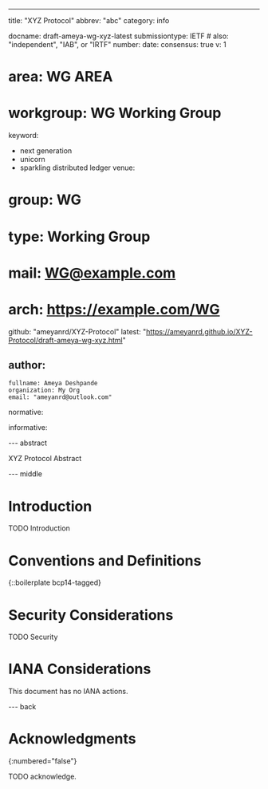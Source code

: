 ---
title: "XYZ Protocol"
abbrev: "abc"
category: info

docname: draft-ameya-wg-xyz-latest
submissiontype: IETF  # also: "independent", "IAB", or "IRTF"
number:
date:
consensus: true
v: 1
# area: WG AREA
# workgroup: WG Working Group
keyword:
 - next generation
 - unicorn
 - sparkling distributed ledger
venue:
#  group: WG
#  type: Working Group
#  mail: WG@example.com
#  arch: https://example.com/WG
  github: "ameyanrd/XYZ-Protocol"
  latest: "https://ameyanrd.github.io/XYZ-Protocol/draft-ameya-wg-xyz.html"

author:
 -
    fullname: Ameya Deshpande
    organization: My Org
    email: "ameyanrd@outlook.com"

normative:

informative:


--- abstract

XYZ Protocol Abstract


--- middle

# Introduction

TODO Introduction


# Conventions and Definitions

{::boilerplate bcp14-tagged}


# Security Considerations

TODO Security


# IANA Considerations

This document has no IANA actions.


--- back

# Acknowledgments
{:numbered="false"}

TODO acknowledge.
